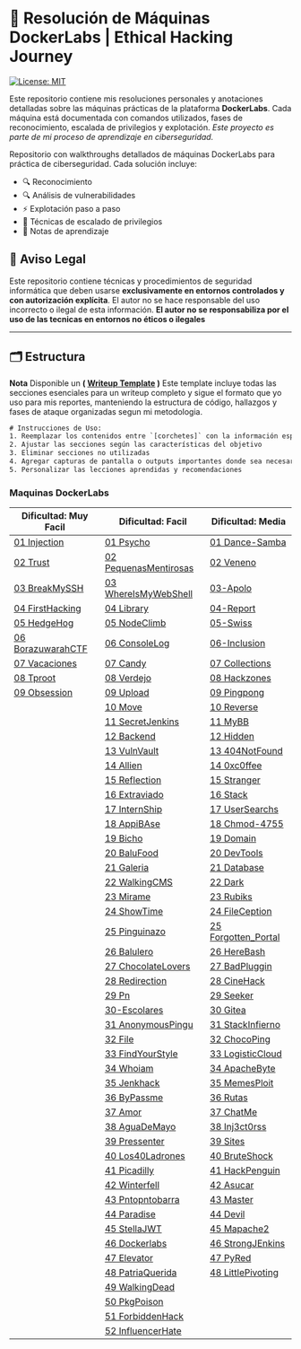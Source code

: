 	
<h1> 🧠 Resolución de Máquinas DockerLabs | Ethical Hacking Journey</h1>

[![License: MIT](https://img.shields.io/badge/License-MIT-blue.svg)](https://opensource.org/licenses/MIT)

Este repositorio contiene mis resoluciones personales y anotaciones detalladas sobre las máquinas prácticas de la plataforma **DockerLabs**. Cada máquina está documentada con comandos utilizados, fases de reconocimiento, escalada de privilegios y explotación.
*Este proyecto es parte de mi proceso de aprendizaje en ciberseguridad.*

Repositorio con walkthroughs detallados de máquinas DockerLabs para práctica de ciberseguridad. Cada solución incluye:
- 🔍 Reconocimiento
- 🔍 Análisis de vulnerabilidades
- ⚡ Explotación paso a paso
- 🚀 Técnicas de escalado de privilegios
- 📌 Notas de aprendizaje

## 📜 Aviso Legal  
Este repositorio contiene técnicas y procedimientos de seguridad informática que deben usarse **exclusivamente en entornos controlados y con autorización explícita**. El autor no se hace responsable del uso incorrecto o ilegal de esta información.
**El autor no se responsabiliza por el uso de las tecnicas en entornos no éticos o ilegales**

---
## 🗂 Estructura
**Nota** Disponible un **( [Writeup Template](/00-Template.md) )** Este template incluye todas las secciones esenciales para un writeup completo y sigue el formato que yo uso para mis reportes, manteniendo la estructura de código, hallazgos y fases de ataque organizadas segun mi metodologia.

```txt
# Instrucciones de Uso:
1. Reemplazar los contenidos entre `[corchetes]` con la información específica de la máquina
2. Ajustar las secciones según las características del objetivo
3. Eliminar secciones no utilizadas
4. Agregar capturas de pantalla o outputs importantes donde sea necesario
5. Personalizar las lecciones aprendidas y recomendaciones
```

### Maquinas DockerLabs

| Dificultad: Muy Facil                                              | Dificultad: Facil                                                       | Dificultad: Media                                                    |
| ------------------------------------------------------------------ | ----------------------------------------------------------------------- | -------------------------------------------------------------------- |
| [01 Injection](01-DockerLabs/01-MyFacil/01-Injection.md)           | [01 Psycho](01-DockerLabs/02-Facil/01-Psycho.md)                        | [01 Dance-Samba](01-DockerLabs/03-Media/01-Dance-Samba.md)           |
| [02 Trust](01-DockerLabs/01-MyFacil/02-Trust.md)                   | [02 PequenasMentirosas](01-DockerLabs/02-Facil/02-PequenasMentirosa.md) | [02 Veneno](01-DockerLabs/03-Media/02-Veneno.md)                     |
| [03 BreakMySSH](01-DockerLabs/01-MyFacil/03-BreakMySSH.md)         | [03 WhereIsMyWebShell](01-DockerLabs/02-Facil/03-WhereIsMyWebShell.md)  | [03-Apolo](01-DockerLabs/03-Media/03-Apolo.md)                       |
| [04 FirstHacking](01-DockerLabs/01-MyFacil/04-FirstHacking.md)     | [04 Library](01-DockerLabs/02-Facil/04-Library.md)                      | [04-Report](01-DockerLabs/03-Media/04-Report.md)                     |
| [05 HedgeHog](01-DockerLabs/01-MyFacil/05-HedgeHog.md)             | [05 NodeClimb](01-DockerLabs/02-Facil/05-NodeClimb.md)                  | [05-Swiss](01-DockerLabs/03-Media/05-Swiss.md)                       |
| [06 BorazuwarahCTF](01-DockerLabs/01-MyFacil/06-BorazuwarahCTF.md) | [06 ConsoleLog](01-DockerLabs/02-Facil/06-ConsoleLog.md)                | [06-Inclusion](01-DockerLabs/03-Media/06-Inclusion.md)               |
| [07 Vacaciones](01-DockerLabs/01-MyFacil/07-Vacaciones.md)         | [07 Candy](01-DockerLabs/02-Facil/07-Candy.md)                          | [07 Collections](01-DockerLabs/03-Media/07-Collections.md)           |
| [08 Tproot](01-DockerLabs/01-MyFacil/08-Tproot.md)                 | [08 Verdejo](01-DockerLabs/02-Facil/08-Verdejo.md)                      | [08 Hackzones](01-DockerLabs/03-Media/08-Hackzones.md)               |
| [09 Obsession](01-DockerLabs/01-MyFacil/09-Obsession.md)           | [09 Upload](01-DockerLabs/02-Facil/09-Upload.md)                        | [09 Pingpong](01-DockerLabs/03-Media/09-Pingpong.md)                 |
|                                                                    | [10 Move](01-DockerLabs/02-Facil/10-Move.md)                            | [10 Reverse](01-DockerLabs/03-Media/10-Reverse.md)                   |
|                                                                    | [11 SecretJenkins](01-DockerLabs/02-Facil/11-SecretJenkins.md)          | [11 MyBB](01-DockerLabs/03-Media/11-MyBB.md)                         |
|                                                                    | [12 Backend](01-DockerLabs/02-Facil/12-Backend.md)                      | [12 Hidden](01-DockerLabs/03-Media/12-Hidden.md)                     |
|                                                                    | [13 VulnVault](01-DockerLabs/02-Facil/13-VulnVault.md)                  | [13 404NotFound](01-DockerLabs/03-Media/13-404NotFound.md)           |
|                                                                    | [14 Allien](01-DockerLabs/02-Facil/14-Allien.md)                        | [14 0xc0ffee](01-DockerLabs/03-Media/14-0xc0ffee.md)                 |
|                                                                    | [15 Reflection](01-DockerLabs/02-Facil/15-Reflection.md)                | [15 Stranger](01-DockerLabs/03-Media/15-Stranger.md)                 |
|                                                                    | [16 Extraviado](01-DockerLabs/02-Facil/16-Extraviado.md)                | [16 Stack](01-DockerLabs/03-Media/16-Stack.md)                       |
|                                                                    | [17 InternShip](01-DockerLabs/02-Facil/17-InternShip.md)                | [17 UserSearchs](01-DockerLabs/03-Media/17-UserSearchs.md)           |
|                                                                    | [18 AppiBAse](01-DockerLabs/02-Facil/18-AppiBAse.md)                    | [18 Chmod-4755](01-DockerLabs/03-Media/18-Chmod-4755.md)             |
|                                                                    | [19 Bicho](01-DockerLabs/02-Facil/19-Bicho.md)                          | [19 Domain](01-DockerLabs/03-Media/19-Domain.md)                     |
|                                                                    | [20 BaluFood](01-DockerLabs/02-Facil/20-BaluFood.md)                    | [20 DevTools](01-DockerLabs/03-Media/20-DevTools.md)                 |
|                                                                    | [21 Galeria](01-DockerLabs/02-Facil/21-Galeria.md)                      | [21 Database](01-DockerLabs/03-Media/21-Database.md)                 |
|                                                                    | [22 WalkingCMS](01-DockerLabs/02-Facil/22-WalkingCMS.md)                | [22 Dark](01-DockerLabs/03-Media/22-Dark.md)                         |
|                                                                    | [23 Mirame](01-DockerLabs/02-Facil/23-Mirame.md)                        | [23 Rubiks](01-DockerLabs/03-Media/23-Rubiks.md)                     |
|                                                                    | [24 ShowTime](01-DockerLabs/02-Facil/24-ShowTime.md)                    | [24 FileCeption](01-DockerLabs/03-Media/24-FileCeption.md)           |
|                                                                    | [25 Pinguinazo](01-DockerLabs/02-Facil/25-Pinguinazo.md)                | [25 Forgotten_Portal](01-DockerLabs/03-Media/25-Forgotten_Portal.md) |
|                                                                    | [26 Balulero](01-DockerLabs/02-Facil/26-Balulero.md)                    | [26 HereBash](01-DockerLabs/03-Media/26-HereBash.md)                 |
|                                                                    | [27 ChocolateLovers](01-DockerLabs/02-Facil/27-ChocolateLovers.md)      | [27 BadPluggin](01-DockerLabs/03-Media/27-BadPluggin.md)             |
|                                                                    | [28 Redirection](01-DockerLabs/02-Facil/28-Redirection.md)              | [28 CineHack](01-DockerLabs/03-Media/28-CineHack.md)                 |
|                                                                    | [29 Pn](01-DockerLabs/02-Facil/29-Pn.md)                                | [29 Seeker](01-DockerLabs/03-Media/29-Seeker.md)                     |
|                                                                    | [30-Escolares](01-DockerLabs/02-Facil/30-Escolares.md)                  | [30 Gitea](01-DockerLabs/03-Media/30-Gitea.md)                       |
|                                                                    | [31 AnonymousPingu](01-DockerLabs/02-Facil/31-AnonymousPingu.md)        | [31 StackInfierno](01-DockerLabs/03-Media/31-StackInfierno.md)       |
|                                                                    | [32 File](01-DockerLabs/02-Facil/32-File.md)                            | [32 ChocoPing](01-DockerLabs/03-Media/32-ChocoPing.md)               |
|                                                                    | [33 FindYourStyle](01-DockerLabs/02-Facil/33-FindYourStyle.md)          | [33 LogisticCloud](01-DockerLabs/03-Media/33-LogisticCloud.md)       |
|                                                                    | [34 Whoiam](01-DockerLabs/02-Facil/34-Whoiam.md)                        | [34 ApacheByte](01-DockerLabs/03-Media/34-ApacheByte.md)             |
|                                                                    | [35 Jenkhack](01-DockerLabs/02-Facil/35-Jenkhack.md)                    | [35 MemesPloit](01-DockerLabs/03-Media/35-MemesPloit.md)             |
|                                                                    | [36 ByPassme](01-DockerLabs/02-Facil/36-ByPassme.md)                    | [36 Rutas](01-DockerLabs/03-Media/36-Rutas.md)                       |
|                                                                    | [37 Amor](01-DockerLabs/02-Facil/37-Amor.md)                            | [37 ChatMe](01-DockerLabs/03-Media/37-ChatMe.md)                     |
|                                                                    | [38 AguaDeMayo](01-DockerLabs/02-Facil/38-AguaDeMayo.md)                | [38 Inj3ct0rss](01-DockerLabs/03-Media/38-Inj3ct0rss.md)             |
|                                                                    | [39 Pressenter](01-DockerLabs/02-Facil/39-Pressenter.md)                | [39 Sites](01-DockerLabs/03-Media/39-Sites.md)                       |
|                                                                    | [40 Los40Ladrones](01-DockerLabs/02-Facil/40-Los40Ladrones.md)          | [40 BruteShock](01-DockerLabs/03-Media/40-BruteShock.md)             |
|                                                                    | [41 Picadilly](01-DockerLabs/02-Facil/41-Picadilly.md)                  | [41 HackPenguin](01-DockerLabs/03-Media/41-HackPenguin.md)           |
|                                                                    | [42 Winterfell](01-DockerLabs/02-Facil/42-Winterfell.md)                | [42 Asucar](01-DockerLabs/03-Media/42-Asucar.md)                     |
|                                                                    | [43 Pntopntobarra](01-DockerLabs/02-Facil/43-Pntopntobarra.md)          | [43 Master](01-DockerLabs/03-Media/43-Master.md)                     |
|                                                                    | [44 Paradise](01-DockerLabs/02-Facil/44-Paradise.md)                    | [44 Devil](01-DockerLabs/03-Media/44-Devil.md)                       |
|                                                                    | [45 StellaJWT](01-DockerLabs/02-Facil/45-StellaJWT.md)                  | [45 Mapache2](01-DockerLabs/03-Media/45-Mapache2.md)                 |
|                                                                    | [46 Dockerlabs](01-DockerLabs/02-Facil/46-Dockerlabs.md)                | [46 StrongJEnkins](01-DockerLabs/03-Media/46-StrongJEnkins.md)       |
|                                                                    | [47 Elevator](01-DockerLabs/02-Facil/47-Elevator.md)                    | [47 PyRed](01-DockerLabs/03-Media/47-PyRed.md)                       |
|                                                                    | [48 PatriaQuerida](01-DockerLabs/02-Facil/48-PatriaQuerida.md)          | [48 LittlePivoting](01-DockerLabs/03-Media/48-LittlePivoting.md)     |
|                                                                    | [49 WalkingDead](01-DockerLabs/02-Facil/49-WalkingDead.md)              |                                                                      |
|                                                                    | [50 PkgPoison](01-DockerLabs/02-Facil/50-PkgPoison.md)                  |                                                                      |
|                                                                    | [51 ForbiddenHack](01-DockerLabs/02-Facil/51-ForbiddenHack.md)          |                                                                      |
|                                                                    | [52 InfluencerHate](01-DockerLabs/02-Facil/52-InfluencerHate.md)        |                                                                      |
